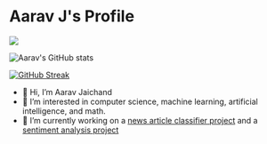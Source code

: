 # Aarav J's Profile
![](https://komarev.com/ghpvc/?username=aaravjaichand&color=blue)

![Aarav's GitHub stats](https://github-readme-stats.vercel.app/api?username=aaravjaichand&show_icons=true&theme=dark&border_radius=25)

[![GitHub Streak](https://streak-stats.demolab.com/?user=aaravjaichand&border_radius=25&theme=dark)](https://git.io/streak-stats)


- 👋 Hi, I’m Aarav Jaichand
- 👀 I’m interested in computer science, machine learning, artificial intelligence, and math. 
- 🌱 I’m currently working on a [news article classifier project](https://github.com/aaravjaichand/News-Article-Classifier) and a [sentiment analysis project](https://github.com/aaravjaichand/SentimentAnalysis/tree/main)






<!---
aj4130/aj4130 is a ✨ special ✨ repository because its `README.md` (this file) appears on your GitHub profile.
You can click the Preview link to take a look at your changes.
--->

